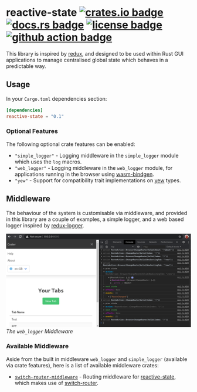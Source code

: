 # reactive-state [![crates.io badge](https://img.shields.io/crates/v/reactive-state.svg)](https://crates.io/crates/reactive-state) [![docs.rs badge](https://docs.rs/reactive-state/badge.svg)](https://docs.rs/reactive-state/) [![license badge](https://img.shields.io/github/license/kellpossible/reactive-state)](https://github.com/kellpossible/reactive-state/blob/master/LICENSE.txt) [![github action badge](https://github.com/kellpossible/reactive-state/workflows/Rust/badge.svg)](https://github.com/kellpossible/reactive-state/actions?query=workflow%3ARust)

This library is inspired by [redux](https://redux.js.org/), and designed to be
used within Rust GUI applications to manage centralised global state which
behaves in a predictable way.

## Usage

In your `Cargo.toml` dependencies section:

```toml
[dependencies]
reactive-state = "0.1"
```

### Optional Features

The following optional crate features can be enabled:

+ `"simple_logger"` - Logging middleware in the `simple_logger` module which uses the `log` macros.
+ `"web_logger"` - Logging middleware in the  `web_logger` module, for applications running  in the browser using [wasm-bindgen](https://crates.io/crates/wasm-bindgen).
+ `"yew"` - Support for compatibility trait implementations on [yew](https://crates.io/crates/yew) types.

## Middleware

The behaviour of the system is customisable via middleware, and provided in this
library are a couple of examples, a simple logger, and a web based logger
inspired by [redux-logger](https://github.com/LogRocket/redux-logger).

![web_logger](./screenshots/reactive_state_20200601.png)
*The `web_logger` Middleware*

### Available Middleware

Aside from the built in middleware `web_logger` and `simple_logger` (available via crate features), here is a list of available middleware crates:

+ [`switch-router-middleware`](https://github.com/kellpossible/switch-router-middleware) - Routing middleware for [reactive-state](https://crates.io/crates/reactive-state), which makes use of [switch-router](https://github.com/kellpossible/switch-router).
